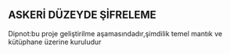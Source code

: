 ## ASKERİ DÜZEYDE ŞİFRELEME

Dipnot:bu proje geliştirilme aşamasındadır,şimdilik temel mantık ve kütüphane üzerine kuruludur
